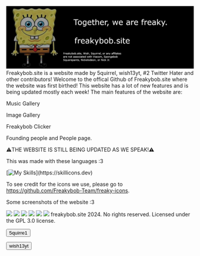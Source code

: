 <img src="images/fbanner.png">
Freakybob.site is a website made by 5quirrel, wish13yt, #2 Twitter Hater and other contributors! 
Welcome to the offical Github of Freakybob.site where the website was first birthed!
This website has a lot of new features and is being updated mostly each week! The main features of the website are:

Music Gallery

Image Gallery

Freakybob Clicker

Founding people and People page.

⚠️THE WEBSITE IS STILL BEING UPDATED AS WE SPEAK!⚠️

This was made with these languages :3

[![My Skills](https://skillicons.dev/icons?i=html,css,js,)](https://skillicons.dev)

To see credit for the icons we use, please go to https://github.com/Freakybob-Team/freaky-icons.

Some screenshots of the website :3

<img src="Snapshots/Screenshot 2024-08-29 12.38.20 AM.png">
<img src="Snapshots/Screenshot 2024-08-31 150722.png">
<img src="Snapshots/Screenshot 2024-08-31 151046.png">
<img src="Snapshots/Screenshot 2024-08-31 151253.png">
<img src="Snapshots/Screenshot 2024-08-31 151443.png">
<img src="Snapshots/Screenshot 2024-08-31 151902.png">
freakybob.site 2024. No rights reserved. Licensed under the GPL 3.0 license.

<a href="https://github.com/5quirre1"><button>5quirre1</button>

<a href="https://github.com/wish13yt"><button>wish13yt</button>
